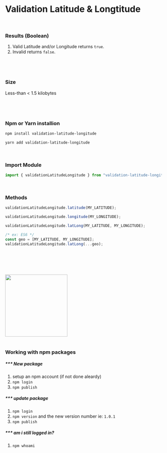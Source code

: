 # Validation Latitude & Longtitude

<br>

### Results (Boolean)

1. Valid Latitude and/or Longitude returns `true`.
2. Invalid returns `false`.

#

<br>

### Size

Less-than < 1.5 kilobytes

#

<br>

### Npm or Yarn installion

```bash
npm install validation-latitude-longitude

yarn add validation-latitude-longitude
```

<br>

### Import Module

```js
import { validationLatitudeLongitude } from "validation-latitude-longitude";
```

<br>

### Methods

```js
validationLatitudeLongitude.latitude(MY_LATITUDE);

validationLatitudeLongitude.longitude(MY_LONGITUDE);

validationLatitudeLongitude.latLong(MY_LATITUDE, MY_LONGITUDE);

/* ex: ES6 */
const geo = [MY_LATITUDE, MY_LONGITUDE];
validationLatitudeLongitude.latLong(...geo);
```

#

<br>
<br>
<br>

<img src="https://upload.wikimedia.org/wikipedia/commons/thumb/d/db/Npm-logo.svg/1200px-Npm-logo.svg.png" width=200>

<br>
<br>

### Working with npm packages

##### \*\*\* New package

1. setup an npm account (if not done aleardy)
2. `npm login`
3. `npm publish`

##### \*\*\* update package

1. `npm login`
2. `npm version` and the new version number ie: `1.0.1`
3. `npm publish`

##### \*\*\* am i still logged in?

1. `npm whoami`

#

